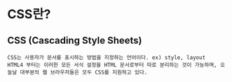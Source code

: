 # CSS란?

## CSS (Cascading Style Sheets)

```
CSS는 사용자가 문서를 표시하는 방법을 지정하는 언어이다. ex) style, layout
HTML4 부터는 이러한 모든 서식 설정을 HTML 문서로부터 따로 분리하는 것이 가능하며, 오늘날 대부분의 웹 브라우저들은 모두 CSS를 지원하고 있다.
```
